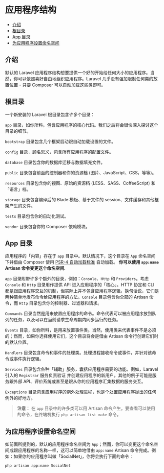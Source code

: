 # 应用程序结构

- [介绍](#introduction)
- [根目录](#the-root-directory)
- [App 目录](#the-app-directory)
- [为应用程序设置命名空间](#namespacing-your-application)

<a name="introduction"></a>
## 介绍

默认的 Laravel 应用程序结构想要提供一个好的开始给任何大小的应用程序。当然，你可以依照喜好自由地组织应用程序。Laravel 几乎没有强加限制任何类的放置位置 - 只要 Composer 可以自动加载这些类即可。

<a name="the-root-directory"></a>
## 根目录

一个新安装的 Laravel 根目录包含许多个目录：

`app` 目录，如你所料，包含应用程序的核心代码。我们之后将会很快深入探讨这个目录的细节。

`bootstrap` 目录包含几个框架启动跟自动加载设置的文件。

`config` 目录，顾名思义，包含所有应用程序的配置文件。

`database` 目录包含你的数据库迁移与数据填充文件。

`public` 目录包含前面的控制器和你的资源档 (图片、JavaScript、CSS，等等)。

`resources` 目录包含你的视图、原始的资源档 (LESS、SASS、CoffeeScript) 和「语言」档。

`storage` 目录包含编译后的 Blade 模板、基于文件的 session、文件缓存和其他框架产生的文件。

`tests` 目录包含你的自动化测试。

`vendor` 目录包含你的 Composer 依赖模块。

<a name="the-app-directory"></a>
## App 目录

 应用程序的「内容」存在于 `app` 目录中。默认情况下，这个目录在 `App` 命名空间下并借由 Composer 使用 [PSR-4 自动加载标准](http://www.php-fig.org/psr/psr-4/) 自动加载。 **你可以使用 `app:name` Artisan 命令变更这个命名空间**.

`app` 目录附带许多个额外的目录，例如：`Console`、`Http` 和 `Providers`。考虑 `Console` 和 `Http` 目录用作提供 API 进入应用程序的「核心」。HTTP 协定和 CLI 都是跟应用程序交互的机制，但实际上并不包含应用程序逻辑。换句话说，它们是两种简单地发布命令给应用程序的方法。`Console` 目录包含你全部的 Artisan 命令，而 `Http` 目录包含你的控制器、过滤器和请求。

`Commands` 目录当然是用来放置应用程序的命令。命令代表可以被应用程序放到队列的任务，以及可以在当前请求生命周期内同步运行的任务。

`Events` 目录，如你所料，是用来放置事件类。当然，使用类来代表事件不是必须的；然而，如果你选择使用它们，这个目录将会是借由 Artisan 命令行创建它们时的默认位置。

`Handlers` 目录包含命令和事件的处理类。处理进程接收命令或事件，并针对该命令或事件执行逻辑。

`Services` 目录包含各种「辅助」服务，囊括应用程序需要的功能。例如，Laravel 引入的 `Registrar` 服务负责验证 并创建应用程序的新用户。其他的例子可能是服务跟外部 API、评价系统或甚至是跟从你的应用程序汇集数据的服务交互。

`Exceptions` 目录包含应用程序的例外处理进程，也是个处置应用程序抛出的任何例外的好地方。

> **注意：** 在 `app` 目录中的许多类可以用 Artisan 命令产生。要查看可以使用的命令，在终端机执行 `php artisan list make` 命令。

<a name="namespacing-your-application"></a>
## 为应用程序设置命名空间

如前面所提到的，默认的应用程序命名空间为 `App`；然而，你可以变更这个命名空间成跟应用程序的名称一样，这可以简单地借由 `app:name` Artisan 命令完成。例如：如果你的应用程序叫做「SocialNet」，你将会执行下面的命令：

	php artisan app:name SocialNet
